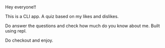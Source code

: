 Hey everyone!! 

This is a CLI app. A quiz based on my likes and dislikes.

Do answer the questions and check how much do you know about me.
Built using repl.

Do checkout and enjoy.
